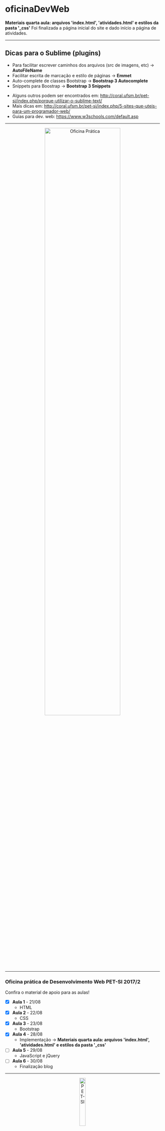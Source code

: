# oficinaDevWeb

**Materiais quarta aula: arquivos 'index.html', 'atividades.html' e estilos da pasta '_css'**
Foi finalizada a página inicial do site e dado início a página de atividades.

-----------------------------------------------------------------
## Dicas para o Sublime (plugins)
- Para facilitar escrever caminhos dos arquivos (src de imagens, etc) -> **AutoFileName**
- Facilitar escrita de marcação e estilo de páginas -> **Emmet**
- Auto-complete de classes Bootstrap -> **Bootstrap 3 Autocomplete**
- Snippets para Boostrap -> **Bootstrap 3 Snippets**

* Alguns outros podem ser encontrados em: http://coral.ufsm.br/pet-si/index.php/porque-utilizar-o-sublime-text/
* Mais dicas em: http://coral.ufsm.br/pet-si/index.php/5-sites-que-uteis-para-um-programador-web/
* Guias para dev. web: https://www.w3schools.com/default.asp
-----------------------------------------------------------------
<p align="center">
<img src="https://github.com/rwfazul/oficinaDevWeb/blob/master/_imagens/divulgacao.png" width="70%" height="70%" alt="Oficina Prática" title="Oficina Prática">
</p>

-----------------------------------------------------------------
### Oficina prática de Desenvolvimento Web PET-SI 2017/2

Confira o material de apoio para as aulas!

- [X] **Aula 1** - 21/08 
	+ HTML 
- [X] **Aula 2** - 22/08
	+ CSS 
- [X] **Aula 3** - 23/08 
	+ Bootstrap 
- [X] **Aula 4** - 28/08
	+ Implementação -> **Materiais quarta aula: arquivos 'index.html', 'atividades.html' e estilos da pasta '_css'**
- [ ] **Aula 5** - 29/08
	+ JavaScript e jQuery
- [ ] **Aula 6** - 30/08
	+ Finalização blog

-----------------------------------------------------------------
<p align="center">
<img src="https://github.com/rwfazul/oficinaDevWeb/blob/master/_imagens/logo.png" width="20%" height="20%" alt="PET-SI" title="PET-SI">
</p>
<p align="right">
2017/2 PET-SI
</p>


